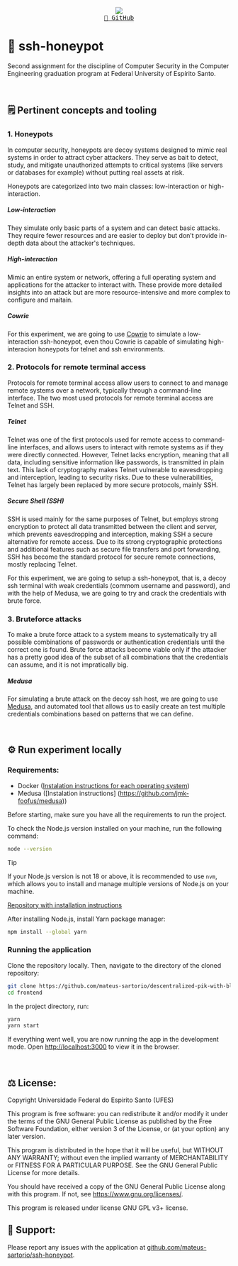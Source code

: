<p align="center">
  <img src="https://skillicons.dev/icons?i=docker" /> <br/>
  <a href="https://github.com/mateus-sartorio/ssh-honeypot"><kbd>🔵 GitHub</kbd></a>
</p>

# 🍯 ssh-honeypot

Second assignment for the discipline of Computer Security in the Computer Engineering graduation program at Federal University of Espírito Santo.

<br/>


## 🗒️ Pertinent concepts and tooling

### 1. Honeypots

In computer security, honeypots are decoy systems designed to mimic real systems in order to attract cyber attackers. They serve as bait to detect, study, and mitigate unauthorized attempts to critical systems (like servers or databases for example) without putting real assets at risk.

Honeypots are categorized into two main classes: low-interaction or high-interaction.

##### Low-interaction

They simulate only basic parts of a system and can detect basic attacks. They require fewer resources and are easier to deploy but don’t provide in-depth data about the attacker's techniques.

##### High-interaction

Mimic an entire system or network, offering a full operating system and applications for the attacker to interact with. These provide more detailed insights into an attack but are more resource-intensive and more complex to configure and maitain.

##### Cowrie

For this experiment, we are going to use [Cowrie](https://github.com/cowrie/cowrie) to simulate a low-interaction ssh-honeypot, even thou Cowrie is capable of simulating high-interacion honeypots for telnet and ssh environments.



### 2. Protocols for remote terminal access

Protocols for remote terminal access allow users to connect to and manage remote systems over a network, typically through a command-line interface. The two most used protocols for remote terminal access are Telnet and SSH.

##### Telnet

Telnet was one of the first protocols used for remote access to command-line interfaces, and allows users to interact with remote systems as if they were directly connected. However, Telnet lacks encryption, meaning that all data, including sensitive information like passwords, is transmitted in plain text. This lack of cryptography makes Telnet vulnerable to eavesdropping and interception, leading to security risks. Due to these vulnerabilities, Telnet has largely been replaced by more secure protocols, mainly SSH.

##### Secure Shell (SSH)

SSH is used mainly for the same purposes of Telnet, but employs strong encryption to protect all data transmitted between the client and server, which prevents eavesdropping and interception, making SSH a secure alternative for remote access. Due to its strong cryptographic protections and additional features such as secure file transfers and port forwarding, SSH has become the standard protocol for secure remote connections, mostly replacing Telnet.

For this experiment, we are going to setup a ssh-honeypot, that is, a decoy ssh terminal with weak credentials (commom username and password), and with the help of Medusa, we are going to try and crack the credentials with brute force.


### 3. Bruteforce attacks

To make a brute force attack to a system means to systematically try all possible combinations of passwords or authentication credentials until the correct one is found. Brute force attacks become viable only if the attacker has a pretty good idea of the subset of all combinations that the credentials can assume, and it is not impratically big.

##### Medusa

For simulating a brute attack on the decoy ssh host, we are going to use [Medusa](https://github.com/jmk-foofus/medusa), and automated tool that allows us to easily create an test multiple credentials combinations based on patterns that we can define.

<br>


## ⚙️ Run experiment locally

### Requirements:

- Docker ([Instalation instructions for each operating system](https://docs.docker.com/engine/install))
- Medusa ([Instalation instructions] (https://github.com/jmk-foofus/medusa))

Before starting, make sure you have all the requirements to run the project.

To check the Node.js version installed on your machine, run the following command:

```bash
node --version
```

> [!TIP]
> If your Node.js version is not 18 or above, it is recommended to use `nvm`, which allows you to install and manage multiple versions of Node.js on your machine.
>
> [Repository with installation instructions](https://github.com/nvm-sh/nvm)


After installing Node.js, install Yarn package manager:

```bash
npm install --global yarn
```


### Running the application

Clone the repository locally. Then, navigate to the directory of the cloned repository:

```bash
git clone https://github.com/mateus-sartorio/descentralized-pik-with-blockchain-frontend frontend
cd frontend
```

In the project directory, run:

```bash
yarn
yarn start
```

If everything went well, you are now running the app in the development mode. Open [http://localhost:3000](http://localhost:3000) to view it in the browser.

<br/>


## ⚖️ License:

Copyright Universidade Federal do Espirito Santo (UFES)

This program is free software: you can redistribute it and/or modify it under the terms of the GNU General Public License as published by the Free Software Foundation, either version 3 of the License, or (at your option) any later version.

This program is distributed in the hope that it will be useful, but WITHOUT ANY WARRANTY; without even the implied warranty of MERCHANTABILITY or FITNESS FOR A PARTICULAR PURPOSE.  See the GNU General Public License for more details.

You should have received a copy of the GNU General Public License along with this program.  If not, see <https://www.gnu.org/licenses/>.

This program is released under license GNU GPL v3+ license.


## 🛟 Support:

Please report any issues with the application at [github.com/mateus-sartorio/ssh-honeypot](https://github.com/mateus-sartorio/ssh-honeypot).